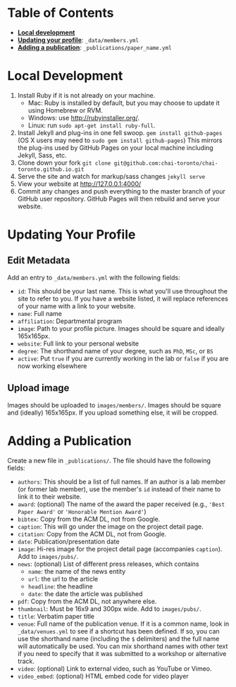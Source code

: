 # Table of Contents
- **[Local development](#local-development)**
- **[Updating your profile](#updating-your-profile)**: `_data/members.yml`
- **[Adding a publication](#adding-a-publication)**: `_publications/paper_name.yml`

# Local Development
1. Install Ruby if it is not already on your machine.
	* Mac: Ruby is installed by default, but you may choose to update it using Homebrew or RVM. 
	* Windows: use http://rubyinstaller.org/. 
	* Linux: run `sudo apt-get install ruby-full`.
2. Install Jekyll and plug-ins in one fell swoop. `gem install github-pages` (OS X users may need to `sudo gem install github-pages`) This mirrors the plug-ins used by GitHub Pages on your local machine including Jekyll, Sass, etc.
3. Clone down your fork `git clone git@github.com:chai-toronto/chai-toronto.github.io.git`
4. Serve the site and watch for markup/sass changes `jekyll serve`
5. View your website at http://127.0.0.1:4000/
6. Commit any changes and push everything to the master branch of your GitHub user repository. GitHub Pages will then rebuild and serve your website.

# Updating Your Profile
## Edit Metadata
Add an entry to `_data/members.yml` with the following fields:
- `id`: This should be your last name. This is what you'll use throughout the site to refer to you. If you have a website listed, it will replace references of your name with a link to your website.
- `name`: Full name
- `affiliation`: Departmental program
- `image`: Path to your profile picture. Images should be square and ideally 165x165px.
- `website`: Full link to your personal website
- `degree`: The shorthand name of your degree, such as `PhD`, `MSc`, or `BS`
- `active`: Put `true` if you are currently working in the lab or `false` if you are now working elsewhere

## Upload image
Images should be uploaded to `images/members/`. Images should be square and (ideally) 165x165px. If you upload something else, it will be cropped.

# Adding a Publication
Create a new file in `_publications/`. The file should have the following fields:
- `authors`: This should be a list of full names. If an author is a lab member (or former lab member), use the member's `id` instead of their name to link it to their website.
- `award`: (optional) The name of the award the paper received (e.g., `'Best Paper Award'` or `'Honorable Mention Award'`)
- `bibtex`: Copy from the ACM DL, not from Google.
- `caption`: This will go under the image on the project detail page.
- `citation`: Copy from the ACM DL, not from Google.
- `date`: Publication/presentation date
- `image`: Hi-res image for the project detail page (accompanies `caption`). Add to `images/pubs/`.
- `news`: (optional) List of different press releases, which contains
	- `name`: the name of the news entity
	- `url`: the url to the article
	- `headline`: the headline
	- `date`: the date the article was published
- `pdf`: Copy from the ACM DL, not anywhere else.
- `thumbnail`: Must be 16x9 and 300px wide. Add to `images/pubs/`.
- `title`: Verbatim paper title
- `venue`: Full name of the publication venue. If it is a common name, look in `_data/venues.yml` to see if a shortcut has been defined. If so, you can use the shorthand name (including the `$` delimiters) and the full name will automatically be used. You can mix shorthand names with other text if you need to specify that it was submitted to a workshop or alternative track.
- `video`: (optional) Link to external video, such as YouTube or Vimeo.
- `video_embed`: (optional) HTML embed code for video player